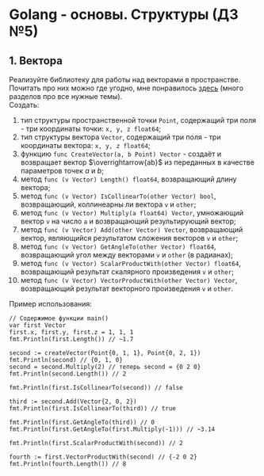 # Golang - основы. Структуры (ДЗ №5)
## 1. Вектора
Реализуйте библиотеку для работы над векторами в пространстве.<br>
Почитать про них можно где угодно, мне понравилось [здесь](https://ru.onlinemschool.com/math/library/vector/vector-definition/) (много разделов про все нужные темы).<br>
Создать:
1. тип структуры пространственной точки `Point`, содержащий три поля - три координаты точки: `x, y, z float64`;
2. тип структуры вектора `Vector`, содержащий три поля - три координаты вектора: `x, y, z float64`;
3. функцию `func CreateVector(a, b Point) Vector` - создаёт и возвращает вектор $\overrightarrow{ab}$ из переданных в качестве параметров точек $a$ и $b$;
4. метод `func (v Vector) Length() float64`, возвращающий длину вектора;
5. метод `func (v Vector) IsCollinearTo(other Vector) bool`, возвращающий, коллинеарны ли вектора `v` и `other`;
6. метод `func (v Vector) Multiply(a float64) Vector`, умножающий вектор `v` на число `a` и возвращающий результирующий вектор;
7. метод `func (v Vector) Add(other Vector) Vector`, возвращающий вектор, являющийся результатом сложения векторов `v` и `other`;
8. метод `func (v Vector) GetAngleTo(other Vector) float64`, возвращающий угол между векторами `v` и `other` (в радианах);
9. метод `func (v Vector) ScalarProductWith(other Vector) float64`, возвращающий результат скалярного произведения `v` и `other`;
10. метод `func (v Vector) VectorProductWith(other Vector) Vector`, возвращающий результат векторного произведения `v` и `other`.

Пример использования:
```golang
// Содержимое функции main()
var first Vector
first.x, first.y, first.z = 1, 1, 1
fmt.Println(first.Length()) // ~1.7

second := createVector(Point{0, 1, 1}, Point{0, 2, 1})
fmt.Println(second) // {0, 1, 0}
second = second.Multiply(2) // теперь second = {0 2 0}
fmt.Println(second.Length()) // 2

fmt.Println(first.IsCollinearTo(second)) // false

third := second.Add(Vector{2, 0, 2}) 
fmt.Println(first.IsCollinearTo(third)) // true

fmt.Println(first.GetAngleTo(third)) // 0
fmt.Println(first.GetAngleTo(first.Multiply(-1))) // ~3.14

fmt.Println(first.ScalarProductWith(second)) // 2

fourth := first.VectorProductWith(second) // {-2 0 2}
fmt.Println(fourth.Length()) // 8
```
